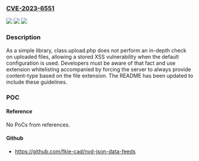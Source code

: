 ### [CVE-2023-6551](https://cve.mitre.org/cgi-bin/cvename.cgi?name=CVE-2023-6551)
![](https://img.shields.io/static/v1?label=Product&message=class.upload.php&color=blue)
![](https://img.shields.io/static/v1?label=Version&message=n%2Fa&color=blue)
![](https://img.shields.io/static/v1?label=Vulnerability&message=CWE-434%20Unrestricted%20Upload%20of%20File%20with%20Dangerous%20Type&color=brighgreen)

### Description

As a simple library, class.upload.php does not perform an in-depth check on uploaded files, allowing a stored XSS vulnerability when the default configuration is used. Developers must be aware of that fact and use extension whitelisting accompanied by forcing the server to always provide content-type based on the file extension. The README has been updated to include these guidelines.

### POC

#### Reference
No PoCs from references.

#### Github
- https://github.com/fkie-cad/nvd-json-data-feeds

